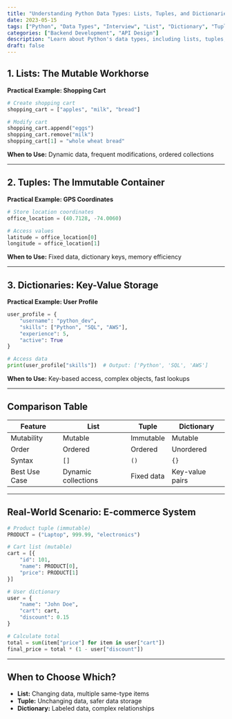 ```yaml
---
title: "Understanding Python Data Types: Lists, Tuples, and Dictionaries"
date: 2023-05-15
tags: ["Python", "Data Types", "Interview", "List", "Dictionary", "Tuple"]
categories: ["Backend Development", "API Design"]
description: "Learn about Python's data types, including lists, tuples, and dictionaries, and how they are used in real-world scenarios."
draft: false
---
```



## 1. Lists: The Mutable Workhorse

**Practical Example: Shopping Cart**

```python
# Create shopping cart
shopping_cart = ["apples", "milk", "bread"]

# Modify cart
shopping_cart.append("eggs")
shopping_cart.remove("milk")
shopping_cart[1] = "whole wheat bread"
```

**When to Use:** Dynamic data, frequent modifications, ordered collections

---

## 2. Tuples: The Immutable Container

**Practical Example: GPS Coordinates**

```python
# Store location coordinates
office_location = (40.7128, -74.0060)

# Access values
latitude = office_location[0]
longitude = office_location[1]
```

**When to Use:** Fixed data, dictionary keys, memory efficiency

---

## 3. Dictionaries: Key-Value Storage

**Practical Example: User Profile**

```python
user_profile = {
    "username": "python_dev",
    "skills": ["Python", "SQL", "AWS"],
    "experience": 5,
    "active": True
}

# Access data
print(user_profile["skills"])  # Output: ['Python', 'SQL', 'AWS']
```

**When to Use:** Key-based access, complex objects, fast lookups

---

## Comparison Table

| Feature         | List               | Tuple              | Dictionary         |
|---------------|-----------------|----------------|----------------|
| Mutability     | Mutable         | Immutable       | Mutable         |
| Order         | Ordered         | Ordered         | Unordered       |
| Syntax        | `[]`            | `()`            | `{}`            |
| Best Use Case | Dynamic collections | Fixed data | Key-value pairs |

---

## Real-World Scenario: E-commerce System

```python
# Product tuple (immutable)
PRODUCT = ("Laptop", 999.99, "electronics")

# Cart list (mutable)
cart = [{
    "id": 101,
    "name": PRODUCT[0],
    "price": PRODUCT[1]
}]

# User dictionary
user = {
    "name": "John Doe",
    "cart": cart,
    "discount": 0.15
}

# Calculate total
total = sum(item["price"] for item in user["cart"])
final_price = total * (1 - user["discount"])
```

---

## When to Choose Which?

- **List:** Changing data, multiple same-type items
- **Tuple:** Unchanging data, safer data storage
- **Dictionary:** Labeled data, complex relationships

